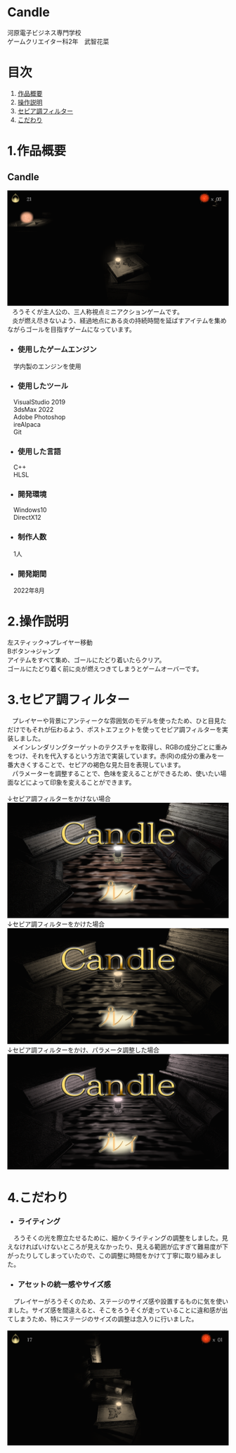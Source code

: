 # Candle
河原電子ビジネス専門学校<br>
ゲームクリエイター科2年　武智花菜

# 目次
1. [作品概要](#sakuhin-gaiyo)</br>
2. [操作説明](#sousa-setumei)</br>
3. [セピア調フィルター](#sepia)</br>
4. [こだわり](#kodawari)</br>

<a name = "sakuhin-gaiyo"></a>
# 1.作品概要
## Candle
![Candle](image/image_game.png)</br>
&ensp; ろうそくが主人公の、三人称視点ミニアクションゲームです。</br>
&ensp; 炎が燃え尽きないよう、経過地点にある炎の持続時間を延ばすアイテムを集めながらゴールを目指すゲームになっています。</br>
* ### 使用したゲームエンジン
&emsp;学内製のエンジンを使用
* ### 使用したツール
&emsp;VisualStudio 2019</br>
&emsp;3dsMax 2022</br>
&emsp;Adobe Photoshop</br>
&emsp;ireAlpaca</br>
&emsp;Git</br>
* ### 使用した言語
&emsp;C++ </br>
&emsp;HLSL </br>
* ### 開発環境
&emsp;Windows10</br>
&emsp;DirectX12</br>
* ### 制作人数
&emsp;1人
* ### 開発期間
&emsp;2022年8月

<a name = "sousa-setumei"></a>
# 2.操作説明
左スティック→プレイヤー移動</br>
Bボタン→ジャンプ</br>
アイテムをすべて集め、ゴールにたどり着いたらクリア。</br>
ゴールにたどり着く前に炎が燃えつきてしまうとゲームオーバーです。</br>

<a name = "sepia"></a>
# 3.セピア調フィルター
&ensp; プレイヤーや背景にアンティークな雰囲気のモデルを使ったため、ひと目見ただけでもそれが伝わるよう、ポストエフェクトを使ってセピア調フィルターを実装しました。<br>
&ensp; メインレンダリングターゲットのテクスチャを取得し、RGBの成分ごとに重みをつけ、それを代入するという方法で実装しています。赤(R)の成分の重みを一番大きくすることで、セピアの褐色な見た目を表現しています。<br>
&ensp; パラメーターを調整することで、色味を変えることができるため、使いたい場面などによって印象を変えることができます。<br>
<br>
↓セピア調フィルターをかけない場合<br>
![セピア調フィルターをかけない場合](image/image_notsepia.png)</br>
↓セピア調フィルターをかけた場合<br>
![セピア調フィルターをかけた場合](image/image_sepia.png)</br>
↓セピア調フィルターをかけ、パラメータ調整した場合<br>
![セピア調フィルターをかけ、パラメータ調整した場合](image/image_sepia1.png)</br>

<a name = "kodawari"></a>
# 4.こだわり
- ### **ライティング**
&emsp;ろうそくの光を際立たせるために、細かくライティングの調整をしました。見えなければいけないところが見えなかったり、見える範囲が広すぎて難易度が下がったりしてしまっていたので、この調整に時間をかけて丁寧に取り組みました。
- ### **アセットの統一感やサイズ感**
&emsp;プレイヤーがろうそくのため、ステージのサイズ感や設置するものに気を使いました。サイズ感を間違えると、そこをろうそくが走っていることに違和感が出てしまうため、特にステージのサイズの調整は念入りに行いました。<br>
<br>
![こだわり](image/image_scale.png)</br>